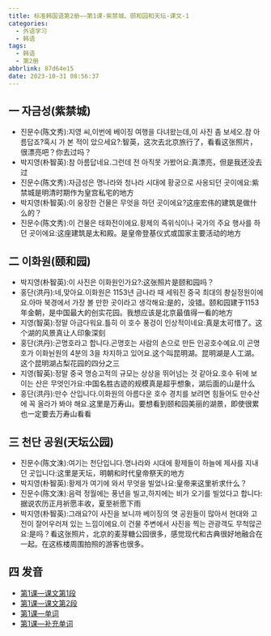 ```yaml
---
title: 标准韩国语第2册——第1课-紫禁城、颐和园和天坛-课文-1
categories:
  - 外语学习
  - 韩语
tags:
  - 韩语
  - 第2册
abbrlink: 87d64e15
date: 2023-10-31 08:56:37
---
```

## 一 자금성(紫禁城)

* 진문수(陈文秀):지영 씨,이번에 베이징 여행을 다녀왔는데,이 사진 좀 보세오.참 아름답죠?혹시 가 본 적이 았으세요?:智英，这次去北京旅行了，看看这张照片，很漂亮吧？你去过吗？
* 박지영(朴智英):참 아름답네요.그런데 전 아직못 가봤어요:真漂亮，但是我还没去过
* 진문수(陈文秀):자금성은 명나라와 청나라 시대에 황궁으로 사옹되던 곳이에요:紫禁城是明清时期作为皇宫私宅的地方
* 박지영(朴智英):이 웅장한 건물은 무엇을 하던 곳이에요?这座宏伟的建筑是做什么的？
* 진문수(陈文秀):이 건물은 태화전이에요.황제의 즉위식이나 국가의 주요 행사를 하던 곳이에요:这座建筑是太和殿。是皇帝登基仪式或国家主要活动的地方

<!--more-->

## 二  이화원(颐和园)

* 박지영(朴智英):이 사진은 이화원인가요?:这张照片是颐和园吗？
* 홍단(洪丹):네,맞아요.이화원은 1153년 금나라 때 세워진 중국 최대의 촹실정원이에요.아마 북경에서 가장 볼 만한 곳이라고 생각해요:是的，没错。颐和园建于1153年金朝，是中国最大的创实花园。我想应该是北京最值得一看的地方
* 지영(智英):정말 아금다워요.틀히 이 호수 풍겅이 인상적이네요:真是太可惜了。这个湖的风景真让人印象深刻
* 홍단(洪丹):곤명호라고 합니다.곤명호는 사람의 손으로 만든 인공호수예요.이 곤명호가 이화눤원의 4분의 3을 차지하고 있어요.这个叫昆明湖。昆明湖是人工湖。这个昆明湖占梨花园的四分之三
* 지영(智英):정말 중국 명승고적의 규모는 상상을  뛰어넘는 것 같아요.호수 뒤에 보이는 산은 무엇인가요:中国名胜古迹的规模真是超乎想象，湖后面的山是什么
* 홍단(洪丹):만수 산입니다.이화원의 아름다운 호수 경치를 보려면 힘들어도 만수산에 꼭 올라가 봐야 해요.这里是万寿山。要想看到颐和园美丽的湖景，即使很累也一定要去万寿山看看

## 三 천단 공원(天坛公园)

* 진문수(陈文洙):여기는 천단입니다.명나라와 시대에 황제들이 하늘에 제사를 지내던 곳입니다:这里是天坛，明朝和时代皇帝祭天的地方
* 박지영(朴智英):황제가 여기에 와서 무엇을 빌었나요:皇帝来这里祈求什么？
* 진문수(陈文洙):음력 정월에는 풍년을 빌고,하지에는 비가 오기를 빌었다고 합니다:据说农历正月祈愿丰收，夏至祈愿下雨
* 박지영(朴智英):그래요?이 사진을 보니까 베이징의 엿 공원들이 많아서 현대와 고전이 잘어우러져 있는 느낌이에요.이 건물 주변에서 사진을 찍는 관광객도 무척많곤요:是吗？看这张照片，北京的麦芽糖公园很多，感觉现代和古典很好地融合在一起。在这栋楼周围拍照的游客也很多。

## 四 发音

* [第1课—课文第1段][1]
* [第1课—课文第2段][2]
* [第1课—单词][3]
* [第1课—补充单词][4]



[1]:https://alicliimg.clewm.net/404/868/868404/1510726990330b58c24275109d21979e88a31e6c436641510726985.mp3?filename=%E7%AC%AC01%E8%AF%BE%20%E8%AF%BE%E6%96%871.mp3
[2]:https://alicliimg.clewm.net/404/868/868404/1510726997108a1564a419dce3697fc8361279326459a1510726996.mp3?filename=%E7%AC%AC01%E8%AF%BE%20%E8%AF%BE%E6%96%872.mp3
[3]:https://alicliimg.clewm.net/404/868/868404/15107270054630148723253516934620903bb8d16107e1510727004.mp3?filename=%E7%AC%AC01%E8%AF%BE%20%E5%8D%95%E8%AF%8D.mp3
[4]:https://alicliimg.clewm.net/404/868/868404/151072701041413b8ac308b9807eb3db31446932886901510727009.mp3?filename=%E7%AC%AC01%E8%AF%BE%20%E8%A1%A5%E5%85%85%E5%8D%95%E8%AF%8D&amp;%E4%BF%97%E8%AF%AD.mp3=